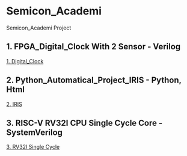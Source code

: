 # Semicon_Academi
Semicon_Academi Project
## 1. FPGA_Digital_Clock With 2 Sensor - Verilog
[1. Digital_Clock](https://github.com/J-HanRyang/Semicon_Academi/tree/main/FPGA_Digital_Clock%20With%202%20Sensors)

## 2. Python_Automatical_Project_IRIS - Python, Html
[2. IRIS](https://github.com/J-HanRyang/Semicon_Academi/tree/main/Python_Automatical_Project_IRIS)

## 3. RISC-V RV32I CPU Single Cycle Core - SystemVerilog
[3. RV32I Single Cycle](https://github.com/J-HanRyang/Semicon_Academi/tree/main/RISC_V(RV32I)_SingleCycle)

